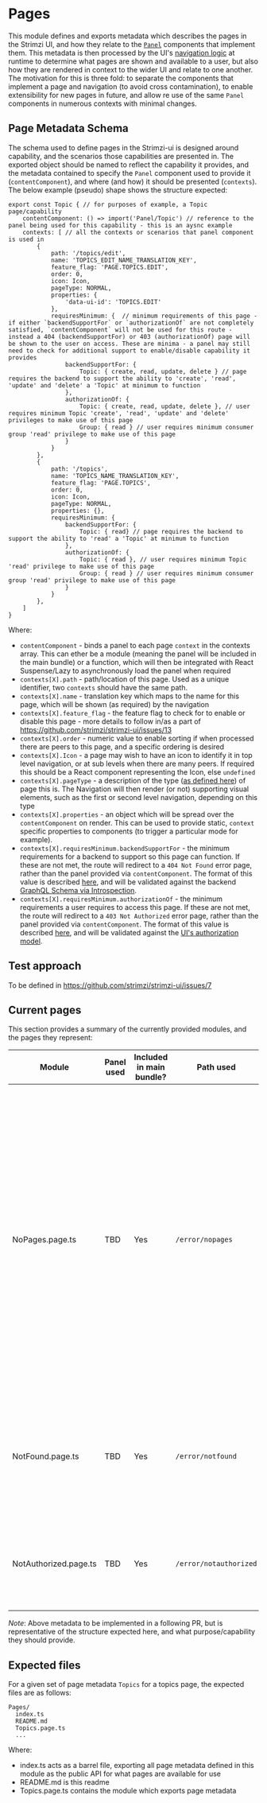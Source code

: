 # Pages

This module defines and exports metadata which describes the pages in the Strimzi UI, and how they relate to the [`Panel`](../Panels/README.md) components that implement them. This metadata is then processed by the UI's [navigation logic](../Bootstrap/Navigation) at runtime to determine what pages are shown and available to a user, but also how they are rendered in context to the wider UI and relate to one another. The motivation for this is three fold: to separate the components that implement a page and navigation (to avoid cross contamination), to enable extensibility for new pages in future, and allow re use of the same `Panel` components in numerous contexts with minimal changes.

## Page Metadata Schema

The schema used to define pages in the Strimzi-ui is designed around capability, and the scenarios those capabilities are presented in. The exported object should be named to reflect the capability it provides, and the metadata contained to specify the `Panel` component used to provide it (`contentComponent`), and where (and how) it should be presented (`contexts`). The below example (pseudo) shape shows the structure expected:

```
export const Topic { // for purposes of example, a Topic page/capability
    contentComponent: () => import('Panel/Topic') // reference to the panel being used for this capability - this is an aysnc example
    contexts: [ // all the contexts or scenarios that panel component is used in
        {
            path: '/topics/edit',
            name: 'TOPICS_EDIT_NAME_TRANSLATION_KEY',
            feature_flag: 'PAGE.TOPICS.EDIT',
            order: 0,
            icon: Icon,
            pageType: NORMAL,
            properties: {
                'data-ui-id': 'TOPICS.EDIT'
            },
            requiresMinimum: {  // minimum requirements of this page - if either `backendSupportFor` or `authorizationOf` are not completely satisfied, `contentComponent` will not be used for this route - instead a 404 (backendSupportFor) or 403 (authorizationOf) page will be shown to the user on access. These are minima - a panel may still need to check for additional support to enable/disable capability it provides
                backendSupportFor: {
                    Topic: { create, read, update, delete } // page requires the backend to support the ability to 'create', 'read', 'update' and 'delete' a 'Topic' at minimum to function
                },
                authorizationOf: {
                    Topic: { create, read, update, delete }, // user requires minimum Topic 'create', 'read', 'update' and 'delete' privileges to make use of this page
                    Group: { read } // user requires minimum consumer group 'read' privilege to make use of this page
                }
            }
        },
        {
            path: '/topics',
            name: 'TOPICS_NAME_TRANSLATION_KEY',
            feature_flag: 'PAGE.TOPICS',
            order: 0,
            icon: Icon,
            pageType: NORMAL,
            properties: {},
            requiresMinimum: {
                backendSupportFor: {
                    Topic: { read} // page requires the backend to support the ability to 'read' a 'Topic' at minimum to function
                },
                authorizationOf: {
                    Topic: { read }, // user requires minimum Topic 'read' privilege to make use of this page
                    Group: { read } // user requires minimum consumer group 'read' privilege to make use of this page
                }
            }
        },
    ]
}
```

Where:

- `contentComponent` - binds a panel to each page `context` in the contexts array. This can ether be a module (meaning the panel will be included in the main bundle) or a function, which will then be integrated with React Suspense/Lazy to asynchronously load the panel when required
- `contexts[X].path` - path/location of this page. Used as a unique identifier, two `contexts` should have the same path.
- `contexts[X].name` - translation key which maps to the name for this page, which will be shown (as required) by the navigation
- `contexts[X].feature_flag` - the feature flag to check for to enable or disable this page - more details to follow in/as a part of https://github.com/strimzi/strimzi-ui/issues/13
- `contexts[X].order` - numeric value to enable sorting if when processed there are peers to this page, and a specific ordering is desired
- `contexts[X].Icon` - a page may wish to have an icon to identify it in top level navigation, or at sub levels when there are many peers. If required this should be a React component representing the Icon, else `undefined`
- `contexts[X].pageType` - a description of the type ([as defined here](../Bootstrap/Navigation/README.md#page-types)) of page this is. The Navigation will then render (or not) supporting visual elements, such as the first or second level navigation, depending on this type
- `contexts[X].properties` - an object which will be spread over the `contentComponent` on render. This can be used to provide static, `context` specific properties to components (to trigger a particular mode for example).
- `contexts[X].requiresMinimum.backendSupportFor` - the minimum requirements for a backend to support so this page can function. If these are not met, the route will redirect to a `404 Not Found` error page, rather than the panel provided via `contentComponent`. The format of this value is described [here](../../docs/Architecture.md#entity-model), and will be validated against the backend [GraphQL Schema via Introspection](../../docs/Architecture.md#introspection).
- `contexts[X].requiresMinimum.authorizationOf` - the minimum requirements a user requires to access this page. If these are not met, the route will redirect to a `403 Not Authorized` error page, rather than the panel provided via `contentComponent`. The format of this value is described [here](../../docs/Architecture.md#entity-model), and will be validated against the [UI's authorization model](../../docs/Architecture.md#security).

## Test approach

To be defined in https://github.com/strimzi/strimzi-ui/issues/7

## Current pages

This section provides a summary of the currently provided modules, and the pages they represent:

| Module                | Panel used | Included in main bundle? | Path used              | Summary                                                                                                                                                                                                                                                                                                                                             |
| --------------------- | ---------- | ------------------------ | ---------------------- | --------------------------------------------------------------------------------------------------------------------------------------------------------------------------------------------------------------------------------------------------------------------------------------------------------------------------------------------------- |
| NoPages.page.ts       | TBD        | Yes                      | `/error/nopages`       | Page shown to a user when no pages (following introspection) can be shown to a user due to either a lack of supporting backend capability or if no pages have been configured to display via feature flags (these scenarios are edge cases). If a user cannot access any page due to a lack of authorization, they will see the NotAuthorized page. |
| NotFound.page.ts      | TBD        | Yes                      | `/error/notfound`      | Page shown to a user when either the URL they provide does not match a page we do not recognise or can show with the current backend                                                                                                                                                                                                                |
| NotAuthorized.page.ts | TBD        | Yes                      | `/error/notauthorized` | Page shown to a user when either they do not have the correct authorization to access a page in the UI                                                                                                                                                                                                                                              |

_Note_: Above metadata to be implemented in a following PR, but is representative of the structure expected here, and what purpose/capability they should provide.

## Expected files

For a given set of page metadata `Topics` for a topics page, the expected files are as follows:

```
Pages/
  index.ts
  README.md
  Topics.page.ts
  ...
```

Where:

- index.ts acts as a barrel file, exporting all page metadata defined in this module as the public API for what pages are available for use
- README.md is this readme
- Topics.page.ts contains the module which exports page metadata
